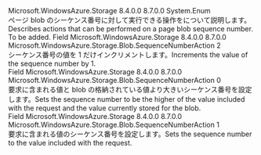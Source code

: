 <Type Name="SequenceNumberAction" FullName="Microsoft.WindowsAzure.Storage.Blob.SequenceNumberAction">
  <TypeSignature Language="C#" Value="public enum SequenceNumberAction" />
  <TypeSignature Language="ILAsm" Value=".class public auto ansi sealed SequenceNumberAction extends System.Enum" />
  <TypeSignature Language="DocId" Value="T:Microsoft.WindowsAzure.Storage.Blob.SequenceNumberAction" />
  <TypeSignature Language="VB.NET" Value="Public Enum SequenceNumberAction" />
  <TypeSignature Language="F#" Value="type SequenceNumberAction = " />
  <AssemblyInfo>
    <AssemblyName>Microsoft.WindowsAzure.Storage</AssemblyName>
    <AssemblyVersion>8.4.0.0</AssemblyVersion>
    <AssemblyVersion>8.7.0.0</AssemblyVersion>
  </AssemblyInfo>
  <Base>
    <BaseTypeName>System.Enum</BaseTypeName>
  </Base>
  <Docs>
    <summary>
            <span data-ttu-id="67537-101">ページ blob のシーケンス番号に対して実行できる操作をについて説明します。</span><span class="sxs-lookup"><span data-stu-id="67537-101">Describes actions that can be performed on a page blob sequence number.</span></span>
            </summary>
    <remarks>To be added.</remarks>
  </Docs>
  <Members>
    <Member MemberName="Increment">
      <MemberSignature Language="C#" Value="Increment" />
      <MemberSignature Language="ILAsm" Value=".field public static literal valuetype Microsoft.WindowsAzure.Storage.Blob.SequenceNumberAction Increment = int32(2)" />
      <MemberSignature Language="DocId" Value="F:Microsoft.WindowsAzure.Storage.Blob.SequenceNumberAction.Increment" />
      <MemberSignature Language="VB.NET" Value="Increment" />
      <MemberSignature Language="F#" Value="Increment = 2" Usage="Microsoft.WindowsAzure.Storage.Blob.SequenceNumberAction.Increment" />
      <MemberType>Field</MemberType>
      <AssemblyInfo>
        <AssemblyName>Microsoft.WindowsAzure.Storage</AssemblyName>
        <AssemblyVersion>8.4.0.0</AssemblyVersion>
        <AssemblyVersion>8.7.0.0</AssemblyVersion>
      </AssemblyInfo>
      <ReturnValue>
        <ReturnType>Microsoft.WindowsAzure.Storage.Blob.SequenceNumberAction</ReturnType>
      </ReturnValue>
      <MemberValue>2</MemberValue>
      <Docs>
        <summary>
            <span data-ttu-id="67537-102">シーケンス番号の値を 1 だけインクリメントします。</span><span class="sxs-lookup"><span data-stu-id="67537-102">Increments the value of the sequence number by 1.</span></span>
            </summary>
      </Docs>
    </Member>
    <Member MemberName="Max">
      <MemberSignature Language="C#" Value="Max" />
      <MemberSignature Language="ILAsm" Value=".field public static literal valuetype Microsoft.WindowsAzure.Storage.Blob.SequenceNumberAction Max = int32(0)" />
      <MemberSignature Language="DocId" Value="F:Microsoft.WindowsAzure.Storage.Blob.SequenceNumberAction.Max" />
      <MemberSignature Language="VB.NET" Value="Max" />
      <MemberSignature Language="F#" Value="Max = 0" Usage="Microsoft.WindowsAzure.Storage.Blob.SequenceNumberAction.Max" />
      <MemberType>Field</MemberType>
      <AssemblyInfo>
        <AssemblyName>Microsoft.WindowsAzure.Storage</AssemblyName>
        <AssemblyVersion>8.4.0.0</AssemblyVersion>
        <AssemblyVersion>8.7.0.0</AssemblyVersion>
      </AssemblyInfo>
      <ReturnValue>
        <ReturnType>Microsoft.WindowsAzure.Storage.Blob.SequenceNumberAction</ReturnType>
      </ReturnValue>
      <MemberValue>0</MemberValue>
      <Docs>
        <summary>
            <span data-ttu-id="67537-103">要求に含まれる値と blob の格納されている値より大きいシーケンス番号を設定します。</span><span class="sxs-lookup"><span data-stu-id="67537-103">Sets the sequence number to be the higher of the value included with the request and the value currently stored for the blob.</span></span>
            </summary>
      </Docs>
    </Member>
    <Member MemberName="Update">
      <MemberSignature Language="C#" Value="Update" />
      <MemberSignature Language="ILAsm" Value=".field public static literal valuetype Microsoft.WindowsAzure.Storage.Blob.SequenceNumberAction Update = int32(1)" />
      <MemberSignature Language="DocId" Value="F:Microsoft.WindowsAzure.Storage.Blob.SequenceNumberAction.Update" />
      <MemberSignature Language="VB.NET" Value="Update" />
      <MemberSignature Language="F#" Value="Update = 1" Usage="Microsoft.WindowsAzure.Storage.Blob.SequenceNumberAction.Update" />
      <MemberType>Field</MemberType>
      <AssemblyInfo>
        <AssemblyName>Microsoft.WindowsAzure.Storage</AssemblyName>
        <AssemblyVersion>8.4.0.0</AssemblyVersion>
        <AssemblyVersion>8.7.0.0</AssemblyVersion>
      </AssemblyInfo>
      <ReturnValue>
        <ReturnType>Microsoft.WindowsAzure.Storage.Blob.SequenceNumberAction</ReturnType>
      </ReturnValue>
      <MemberValue>1</MemberValue>
      <Docs>
        <summary>
            <span data-ttu-id="67537-104">要求に含まれる値のシーケンス番号を設定します。</span><span class="sxs-lookup"><span data-stu-id="67537-104">Sets the sequence number to the value included with the request.</span></span>
            </summary>
      </Docs>
    </Member>
  </Members>
</Type>